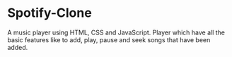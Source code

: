 # Spotify-Clone
A music player using HTML, CSS and JavaScript. Player which have all the basic features like to add, play, pause and seek songs that have been added. 

